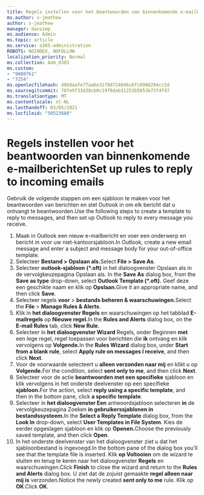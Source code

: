 ```yaml
---
title: Regels instellen voor het beantwoorden van binnenkomende e-mailberichten
ms.author: v-jmathew
author: v-jmathew
manager: dansimp
ms.audience: Admin
ms.topic: article
ms.service: o365-administration
ROBOTS: NOINDEX, NOFOLLOW
localization_priority: Normal
ms.collection: Adm_O365
ms.custom:
- "9000761"
- "7254"
ms.openlocfilehash: 49b8aafe77aa6e31f8d724046c6fc0996294cc5d
ms.sourcegitcommit: 78fe9f33438cb0c19f0dab31253b5853b73f4f47
ms.translationtype: MT
ms.contentlocale: nl-NL
ms.lasthandoff: 03/05/2021
ms.locfileid: "50523680"
---
```

# <a name="set-up-rules-to-reply-to-incoming-emails"></a><span data-ttu-id="9daad-102">Regels instellen voor het beantwoorden van binnenkomende e-mailberichten</span><span class="sxs-lookup"><span data-stu-id="9daad-102">Set up rules to reply to incoming emails</span></span>

<span data-ttu-id="9daad-103">Gebruik de volgende stappen om een sjabloon te maken voor het beantwoorden van berichten en stel Outlook in om elk bericht dat u ontvangt te beantwoorden.</span><span class="sxs-lookup"><span data-stu-id="9daad-103">Use the following steps to create a template to reply to messages, and then set up Outlook to reply to every message you receive.</span></span>

1. <span data-ttu-id="9daad-104">Maak in Outlook een nieuw e-mailbericht en voer een onderwerp en bericht in voor uw niet-kantoorsjabloon.</span><span class="sxs-lookup"><span data-stu-id="9daad-104">In Outlook, create a new email message and enter a subject and message body for your out-of-office template.</span></span>
2. <span data-ttu-id="9daad-105">Selecteer **Bestand > Opslaan als.**</span><span class="sxs-lookup"><span data-stu-id="9daad-105">Select **File > Save As**.</span></span>
3. <span data-ttu-id="9daad-106">Selecteer **outlook-sjabloon** **(\*.oft)** in het dialoogvenster Opslaan als in de vervolgkeuzepagina Opslaan als. </span><span class="sxs-lookup"><span data-stu-id="9daad-106">In the **Save As** dialog box, from the **Save as type** drop-down, select **Outlook Template (\*.oft).**</span></span> <span data-ttu-id="9daad-107">Geef deze een geschikte naam en klik op **Opslaan.**</span><span class="sxs-lookup"><span data-stu-id="9daad-107">Give it an appropriate name, and then click **Save**.</span></span>
4. <span data-ttu-id="9daad-108">Selecteer regels **voor**  >  **bestands beheren & waarschuwingen.**</span><span class="sxs-lookup"><span data-stu-id="9daad-108">Select the **File** > **Manage Rules & Alerts**.</span></span>
5. <span data-ttu-id="9daad-109">Klik in **het dialoogvenster Regels** en waarschuwingen op het tabblad **E-mailregels** op **Nieuwe regel.**</span><span class="sxs-lookup"><span data-stu-id="9daad-109">In the **Rules and Alerts** dialog box, on the **E-mail Rules** tab, click **New Rule**.</span></span>
6. <span data-ttu-id="9daad-110">Selecteer in **het dialoogvenster Wizard** Regels, onder Beginnen **met** een lege regel, regel toepassen voor berichten die **ik** ontvang en klik vervolgens op **Volgende.**</span><span class="sxs-lookup"><span data-stu-id="9daad-110">In the **Rules Wizard** dialog box, under **Start from a blank rule**, select **Apply rule on messages I receive**, and then click **Next**.</span></span>
7. <span data-ttu-id="9daad-111">Voor de voorwaarde selecteert u **alleen verzonden naar mij** en klikt u op **Volgende.**</span><span class="sxs-lookup"><span data-stu-id="9daad-111">For the condition, select **sent only to me**, and then click **Next**.</span></span>
8. <span data-ttu-id="9daad-112">Selecteer voor de actie **beantwoorden met een specifieke** sjabloon en klik vervolgens in het onderste deelvenster op een specifieke **sjabloon.**</span><span class="sxs-lookup"><span data-stu-id="9daad-112">For the action, select **reply using a specific template**, and then in the bottom pane, click **a specific template**.</span></span>
9. <span data-ttu-id="9daad-113">Selecteer in **het dialoogvenster Een** antwoordsjabloon selecteren **in** de vervolgkeuzepagina Zoeken **in gebruikerssjablonen in bestandssysteem.**</span><span class="sxs-lookup"><span data-stu-id="9daad-113">In the **Select a Reply Template** dialog box, from the **Look In** drop-down, select **User Templates in File System**.</span></span> <span data-ttu-id="9daad-114">Kies de eerder opgeslagen sjabloon en klik op **Openen.**</span><span class="sxs-lookup"><span data-stu-id="9daad-114">Choose the previously saved template, and then click **Open**.</span></span>
10. <span data-ttu-id="9daad-115">In het onderste deelvenster van het dialoogvenster ziet u dat het sjabloonbestand is ingevoegd.</span><span class="sxs-lookup"><span data-stu-id="9daad-115">In the bottom pane of the dialog box you'll see that the template file is inserted.</span></span> <span data-ttu-id="9daad-116">Klik **op Voltooien** om de wizard te sluiten en terug te keren naar het dialoogvenster **Regels** en waarschuwingen.</span><span class="sxs-lookup"><span data-stu-id="9daad-116">Click **Finish** to close the wizard and return to the **Rules and Alerts** dialog box.</span></span> <span data-ttu-id="9daad-117">U ziet dat de zojuist gemaakte **regel alleen naar mij is** verzonden.</span><span class="sxs-lookup"><span data-stu-id="9daad-117">Notice the newly created **sent only to me** rule.</span></span> <span data-ttu-id="9daad-118">Klik op **OK**.</span><span class="sxs-lookup"><span data-stu-id="9daad-118">Click **OK**.</span></span>
